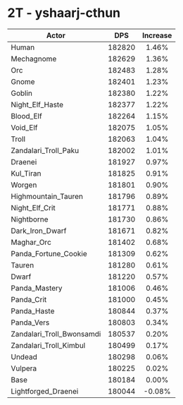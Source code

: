 # 2T - yshaarj-cthun
| Actor | DPS | Increase |
|---|:---:|:---:|
|Human|182820|1.46%|
|Mechagnome|182629|1.36%|
|Orc|182483|1.28%|
|Gnome|182401|1.23%|
|Goblin|182380|1.22%|
|Night_Elf_Haste|182377|1.22%|
|Blood_Elf|182264|1.15%|
|Void_Elf|182075|1.05%|
|Troll|182063|1.04%|
|Zandalari_Troll_Paku|182002|1.01%|
|Draenei|181927|0.97%|
|Kul_Tiran|181825|0.91%|
|Worgen|181801|0.90%|
|Highmountain_Tauren|181796|0.89%|
|Night_Elf_Crit|181771|0.88%|
|Nightborne|181730|0.86%|
|Dark_Iron_Dwarf|181671|0.82%|
|Maghar_Orc|181402|0.68%|
|Panda_Fortune_Cookie|181309|0.62%|
|Tauren|181280|0.61%|
|Dwarf|181220|0.57%|
|Panda_Mastery|181006|0.46%|
|Panda_Crit|181000|0.45%|
|Panda_Haste|180844|0.37%|
|Panda_Vers|180803|0.34%|
|Zandalari_Troll_Bwonsamdi|180537|0.20%|
|Zandalari_Troll_Kimbul|180499|0.17%|
|Undead|180298|0.06%|
|Vulpera|180225|0.02%|
|Base|180184|0.00%|
|Lightforged_Draenei|180044|-0.08%|
